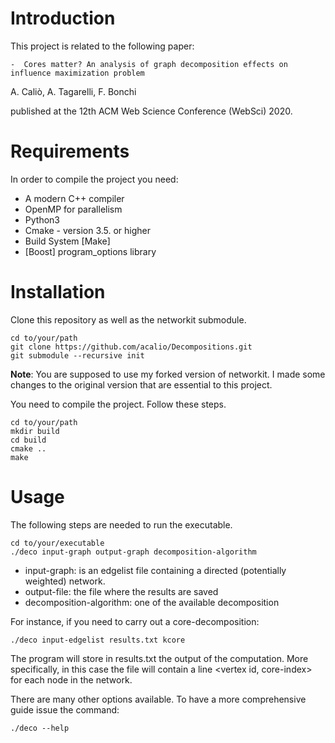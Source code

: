 # Introduction 

This project is related to the following paper:

    -  Cores matter? An analysis of graph decomposition effects on influence maximization problem  
A. Caliò, A. Tagarelli, F. Bonchi
        

published at the 12th ACM Web Science Conference (WebSci) 2020.

# Requirements
In order to compile the project you need:

- A modern C++ compiler
- OpenMP for parallelism 
- Python3
- Cmake - version 3.5. or higher
- Build System [Make]
- [Boost] program_options library


# Installation
Clone this repository as well as the networkit submodule.
    
    cd to/your/path
    git clone https://github.com/acalio/Decompositions.git
    git submodule --recursive init 
    
**Note**: You are supposed to use my forked version of networkit.
I made some changes to the original version that are essential to this project.


You need to compile the project. Follow these steps.

    cd to/your/path
    mkdir build
    cd build
    cmake ..
    make 
    

# Usage
The following steps are needed to run the executable. 

    cd to/your/executable
    ./deco input-graph output-graph decomposition-algorithm
    

- input-graph: is an edgelist file containing a directed (potentially weighted) network.
- output-file: the file where the results are saved
- decomposition-algorithm: one of the available decomposition

For instance, if you need to carry out a core-decomposition:

    ./deco input-edgelist results.txt kcore
    
The program will store in results.txt the output of the computation.
More specifically, in this case the file will contain a line <vertex id, core-index>
for each node in the network.

There are many other options available. To have a more comprehensive guide
issue the command:
    
    ./deco --help
